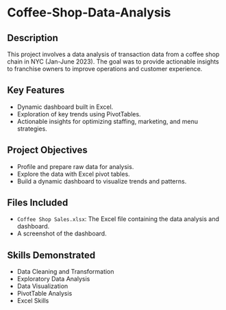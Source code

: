 # Coffee-Shop-Data-Analysis

## Description

This project involves a data analysis of transaction data from a coffee shop chain in NYC (Jan-June 2023). The goal was to provide actionable insights to franchise owners to improve operations and customer experience.

## Key Features

*  Dynamic dashboard built in Excel.
*  Exploration of key trends using PivotTables.
*  Actionable insights for optimizing staffing, marketing, and menu strategies.

## Project Objectives

*  Profile and prepare raw data for analysis.
*  Explore the data with Excel pivot tables.
*  Build a dynamic dashboard to visualize trends and patterns.

## Files Included

* `Coffee Shop Sales.xlsx`: The Excel file containing the data analysis and dashboard.
*  A screenshot of the dashboard.

## Skills Demonstrated

* Data Cleaning and Transformation
* Exploratory Data Analysis
* Data Visualization
* PivotTable Analysis
* Excel Skills
